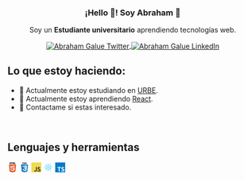 <p align="center" width="300">
   <h3 align="center">¡Hello 👋! Soy Abraham 💎</h3>
</p>

<p align="center">Soy un <strong>Estudiante universitario</strong> aprendiendo tecnologías web.</p>

<p align='center'>
   <a href="https://twitter.com/AbrahamGaluee" target="_blank">
   <img align="center" src="https://cdn.jsdelivr.net/npm/simple-icons@10.4.0/icons/x.svg" alt="Abraham Galue Twitter" height="28px" width="28px" />
   </a>
   <a href="https://www.linkedin.com/in/abrahamgalue" target="_blank">
   <img align="center" src="https://cdn.jsdelivr.net/npm/simple-icons@3.0.1/icons/linkedin.svg" alt="Abraham Galue LinkedIn" width="28px" height="28px" />
   </a>
</p>

## Lo que estoy haciendo:

- 🔭 Actualmente estoy estudiando en [URBE](https://www.urbe.edu/).
- 🌱 Actualmente estoy aprendiendo [React](https://react.dev/).
- 💬 Contactame si estas interesado.

<br />

## Lenguajes y herramientas

<code><img height="20" src="https://raw.githubusercontent.com/github/explore/80688e429a7d4ef2fca1e82350fe8e3517d3494d/topics/html/html.png"></code>
<code><img height="20" src="https://raw.githubusercontent.com/github/explore/80688e429a7d4ef2fca1e82350fe8e3517d3494d/topics/css/css.png"></code>
<code><img height="20" src="https://raw.githubusercontent.com/github/explore/80688e429a7d4ef2fca1e82350fe8e3517d3494d/topics/javascript/javascript.png"></code>
<code><img height="20" src="https://raw.githubusercontent.com/github/explore/80688e429a7d4ef2fca1e82350fe8e3517d3494d/topics/react/react.png"></code>
<code><img height="20" src="https://raw.githubusercontent.com/github/explore/80688e429a7d4ef2fca1e82350fe8e3517d3494d/topics/typescript/typescript.png"></code>
